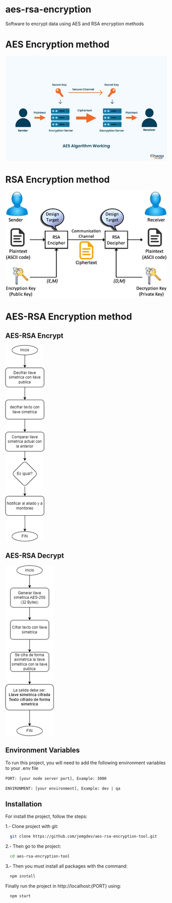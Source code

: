 # aes-rsa-encryption
Software to encrypt data using AES and RSA encryption methods

# AES Encryption method

![AES Encryption method](AES.jpg)

# RSA Encryption method

![RSA Encryption method](RSA.jpg)

# AES-RSA Encryption method

## AES-RSA Encrypt

![AES-RSA Encrypt](AES-RSA-Encrypt.png)

## AES-RSA Decrypt

![AES-RSA Encrypt](AES-RSA-Decrypt.png)

## Environment Variables

To run this project, you will need to add the following environment variables to your .env file

`PORT: [your node server port], Example: 3000`

`ENVIRONMENT: [your environment], Example: dev | qa`

## Installation
For install the project, follow the steps:

1.- Clone project with git:

```bash
  git clone https://github.com/jemgdev/aes-rsa-encryption-tool.git
```

2.- Then go to the project:

```bash
  cd aes-rsa-encryption-tool
```

3.- Then you must install all packages with the command:

```bash
  npm install
```

Finally run the project in http://localhost:{PORT} using:

```bash
  npm start
```